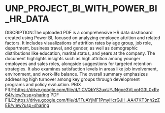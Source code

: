 # UNP_PROJECT_BI_WITH_POWER_BI_HR_DATA
DISCRIPTION:The uploaded PDF is a comprehensive HR data dashboard created using Power BI, focused on analyzing employee attrition and related factors.
It includes visualizations of attrition rates by age group, job role, department, business travel, and gender, as well as demographic distributions like education, marital status, and years at the company.
The document highlights insights such as high attrition among younger employees and sales roles, alongside suggestions for targeted retention strategies.
It also examines satisfaction levels in areas like job involvement, environment, and work-life balance. 
The overall summary emphasizes addressing high turnover among key groups through development programs and policy evaluation.
PBIX FILE:https://drive.google.com/file/d/1iCVQbYS2uxUYJNgoe3VLxpfG3L0xRv64/view?usp=sharing
PDF FILE:https://drive.google.com/file/d/1TuAYjMF1PmyHcrGJH_AA47KT3nh2zZEB/view?usp=sharing
